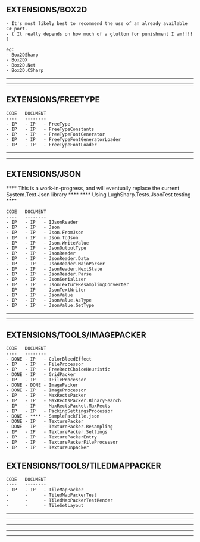 EXTENSIONS/BOX2D
----------------

    - It's most likely best to recommend the use of an already available C# port.
    - ( It really depends on how much of a glutton for punishment I am!!!! )

    eg:
    - Box2DSharp
    - Box2DX
    - Box2D.Net
    - Box2D.CSharp

- - - - - - - - - - - - - - - - - - - - - - - - - - - - - - - - - - - - - - - - - -
- - - - - - - - - - - - - - - - - - - - - - - - - - - - - - - - - - - - - - - - - -

EXTENSIONS/FREETYPE
-------------------

    CODE   DOCUMENT
    ----   --------
    - IP   - IP   - FreeType
    - IP   - IP   - FreeTypeConstants
    - IP   - IP   - FreeTypeFontGenerator
    - IP   - IP   - FreeTypeFontGeneratorLoader
    - IP   - IP   - FreeTypeFontLoader

- - - - - - - - - - - - - - - - - - - - - - - - - - - - - - - - - - - - - - - - - -
- - - - - - - - - - - - - - - - - - - - - - - - - - - - - - - - - - - - - - - - - -

EXTENSIONS/JSON
---------------

**** This is a work-in-progress, and will eventually replace the current System.Text.Json library ****
**** Using LughSharp.Tests.JsonTest testing ****

    CODE   DOCUMENT
    ----   --------
    - IP   - IP   - IJsonReader
    - IP   - IP   - Json
    - IP   - IP   - Json.FromJson
    - IP   - IP   - Json.ToJson
    - IP   - IP   - Json.WriteValue
    - IP   - IP   - JsonOutputType
    - IP   - IP   - JsonReader
    - IP   - IP   - JsonReader.Data
    - IP   - IP   - JsonReader.MainParser
    - IP   - IP   - JsonReader.NextState
    - IP   - IP   - JsonReader.Parse
    - IP   - IP   - JsonSerializer
    - IP   - IP   - JsonTextureResamplingConverter
    - IP   - IP   - JsonTextWriter
    - IP   - IP   - JsonValue
    - IP   - IP   - JsonValue.AsType
    - IP   - IP   - JsonValue.GetType

- - - - - - - - - - - - - - - - - - - - - - - - - - - - - - - - - - - - - - - - - -
- - - - - - - - - - - - - - - - - - - - - - - - - - - - - - - - - - - - - - - - - -

EXTENSIONS/TOOLS/IMAGEPACKER
----------------------------

    CODE   DOCUMENT
    ----   --------
    - DONE - IP   - ColorBleedEffect
    - IP   - IP   - FileProcessor
    - IP   - IP   - FreeRectChoiceHeuristic
    - DONE - IP   - GridPacker
    - IP   - IP   - IFileProcessor
    - DONE - DONE - ImagePacker
    - DONE - IP   - ImageProcessor
    - IP   - IP   - MaxRectsPacker
    - IP   - IP   - MaxRectsPacker.BinarySearch
    - IP   - IP   - MaxRectsPacket.MaxRects
    - IP   - IP   - PackingSettingsProcessor
    - DONE - **** - SamplePackFile.json
    - DONE - IP   - TexturePacker
    - DONE - IP   - TexturePacker.Resampling
    - IP   - IP   - TexturePacker.Settings
    - IP   - IP   - TexturePackerEntry
    - IP   - IP   - TexturePackerFileProcessor
    - IP   - IP   - TextureUnpacker

EXTENSIONS/TOOLS/TILEDMAPPACKER
-----------------------------------

    CODE   DOCUMENT
    ----   --------
    - IP   - IP   - TileMapPacker
    -      -      - TiledMapPackerTest
    -      -      - TiledMapPackerTestRender
    -      -      - TileSetLayout

- - - - - - - - - - - - - - - - - - - - - - - - - - - - - - - - - - - - - - - - - -
- - - - - - - - - - - - - - - - - - - - - - - - - - - - - - - - - - - - - - - - - -
- - - - - - - - - - - - - - - - - - - - - - - - - - - - - - - - - - - - - - - - - -
- - - - - - - - - - - - - - - - - - - - - - - - - - - - - - - - - - - - - - - - - -
- - - - - - - - - - - - - - - - - - - - - - - - - - - - - - - - - - - - - - - - - -

